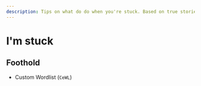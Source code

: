```yaml
---
description: Tips on what do do when you're stuck. Based on true stories.
---
```


# I'm stuck

## Foothold

* Custom Wordlist \(`CeWL`\)

